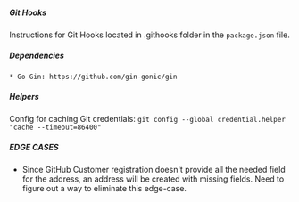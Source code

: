 ##### Git Hooks
Instructions for Git Hooks located in .githooks folder in the ```package.json``` file.

##### Dependencies
    * Go Gin: https://github.com/gin-gonic/gin

##### Helpers

Config for caching Git credentials: ```git config --global credential.helper "cache --timeout=86400"```

##### EDGE CASES
* Since GitHub Customer registration doesn't provide all the needed field for the address, an address will be created with missing fields.
  Need to figure out a way to eliminate this edge-case.